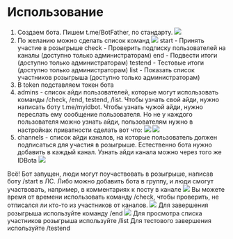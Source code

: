 # Использование
1. Создаем бота. Пишем t.me/BotFather, по стандарту.
![](https://i.imgur.com/atYURwc.png)
2. По желанию можно сделать список команд
![](https://i.imgur.com/RteIUFp.png)
start - Принять участие в розыгрыше
check - Проверить подписку пользователей на каналы (доступно только администраторам)
end - Подвести итоги (доступно только администраторам)
testend - Тестовые итоги (доступно только администраторам)
list - Показать список участников розыгрыша (доступно только администраторам)
3. В token подставляем токен бота
4. admins - список айди пользователей, которые могут использовать команды /check, /end, testend, /list. Чтобы узнать свой айди, нужно написать боту t.me/myidbot. Чтобы узнать чужой айди, нужно переслать ему сообщение пользователя. Но не у каждого пользователя можно узнать айди, пользователям нужно в настройках приватности сделать вот что:
![](https://i.imgur.com/CepDaoR.png)
![](https://i.imgur.com/Pv4dNHn.png)
5. channels - список айди каналов, на которые пользователь должен подписаться для участия в розыгрыше. Естественно бота нужно добавить в каждый канал. Узнать айди канала можно через того же IDBota
![](https://i.imgur.com/LhmKdzt.png)

Всё! Бот запущен, люди могут поучаствовать в розыгрыше, написав боту /start в ЛС. Либо можно добавить бота в группу, и люди смогут участвовать, например, в комментариях к посту в канале
![](https://i.imgur.com/AEK7UsF.png)
Вы можете время от времени использовать команду /check, чтобы проверить, не отписался ли кто-то из участников от каналов.
![](https://i.imgur.com/sOv1zJL.png)
Для завершения розыгрыша используйте команду /end
![](https://i.imgur.com/n1nzV3d.png)
Для просмотра списка участников розыгрыша используйте /list
Для тестового завершения используйте /testend